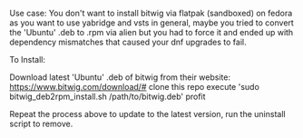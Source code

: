 Use case: You don't want to install bitwig via flatpak (sandboxed) on fedora as you want to use yabridge and vsts in general, maybe you tried to convert the 'Ubuntu' .deb to .rpm via alien but you had to force it and ended up with dependency mismatches that caused your dnf upgrades to fail.

To Install:

  Download latest 'Ubuntu' .deb of bitwig from their website: https://www.bitwig.com/download/#
  clone this repo
  execute 'sudo bitwig_deb2rpm_install.sh /path/to/bitwig.deb'
  profit

Repeat the process above to update to the latest version, run the uninstall script to remove.
